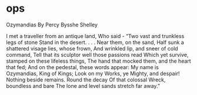 # ops

Ozymandias
By Percy Bysshe Shelley

I met a traveller from an antique land,
Who said - “Two vast and trunkless legs of stone
Stand in the desert. . . . Near them, on the sand,
Half sunk a shattered visage lies, whose frown,
And wrinkled lip, and sneer of cold command,
Tell that its sculptor well those passions read
Which yet survive, stamped on these lifeless things,
The hand that mocked them, and the heart that fed;
And on the pedestal, these words appear:
My name is Ozymandias, King of Kings;
Look on my Works, ye Mighty, and despair!
Nothing beside remains. Round the decay
Of that colossal Wreck, boundless and bare
The lone and level sands stretch far away.”
